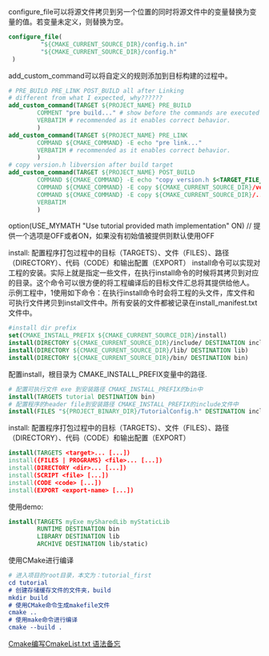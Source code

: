 configure_file可以将源文件拷贝到另一个位置的同时将源文件中的变量替换为变量的值。若变量未定义，则替换为空。

```cmake
configure_file(
         "${CMAKE_CURRENT_SOURCE_DIR}/config.h.in"
         "${CMAKE_CURRENT_SOURCE_DIR}/config.h"
 )
``` 

add_custom_command可以将自定义的规则添加到目标构建的过程中。
```cmake
# PRE_BUILD PRE_LINK POST_BUILD all after Linking
# different from what I expected, why??????
add_custom_command(TARGET ${PROJECT_NAME} PRE_BUILD
        COMMENT "pre build..." # show before the commands are executed
        VERBATIM # recommended as it enables correct behavior.
        )
add_custom_command(TARGET ${PROJECT_NAME} PRE_LINK
        COMMAND ${CMAKE_COMMAND} -E echo "pre link..."
        VERBATIM # recommended as it enables correct behavior.
        )
# copy version.h libversion after build target
add_custom_command(TARGET ${PROJECT_NAME} POST_BUILD
        COMMAND ${CMAKE_COMMAND} -E echo "copy version.h $<TARGET_FILE_NAME:${PROJECT_NAME}>..."
        COMMAND ${CMAKE_COMMAND} -E copy ${CMAKE_CURRENT_SOURCE_DIR}/version.h ${CMAKE_CURRENT_SOURCE_DIR}/../include
        COMMAND ${CMAKE_COMMAND} -E copy ${CMAKE_CURRENT_SOURCE_DIR}/../lib/$<TARGET_FILE_NAME:${PROJECT_NAME}> ${CMAKE_CURRENT_SOURCE_DIR}/../bin
        VERBATIM
        )
```

option(USE_MYMATH "Use tutorial provided math implementation" ON)
// 提供一个选项是OFF或者ON，如果没有初始值被提供则默认使用OFF

install: 配置程序打包过程中的目标（TARGETS）、文件（FILES）、路径（DIRECTORY）、代码（CODE）和输出配置（EXPORT）
install命令可以实现对工程的安装。实际上就是指定一些文件，在执行install命令的时候将其拷贝到对应的目录。这个命令可以很方便的将工程编译后的目标文件汇总将其提供给他人。
示例工程中，1使用如下命令：在执行install命令时会将工程的头文件，库文件和可执行文件拷贝到install文件中。所有安装的文件都被记录在install_manifest.txt文件中。
```cmake
#install dir prefix
set(CMAKE_INSTALL_PREFIX ${CMAKE_CURRENT_SOURCE_DIR}/install)
install(DIRECTORY ${CMAKE_CURRENT_SOURCE_DIR}/include/ DESTINATION include FILES_MATCHING PATTERN "*.h")
install(DIRECTORY ${CMAKE_CURRENT_SOURCE_DIR}/lib/ DESTINATION lib)
install(DIRECTORY ${CMAKE_CURRENT_SOURCE_DIR}/bin/ DESTINATION bin)
```

配置install，根目录为 CMAKE_INSTALL_PREFIX变量中的路径.
```cmake
# 配置可执行文件 exe 到安装路径 CMAKE_INSTALL_PREFIX的bin中
install(TARGETS tutorial DESTINATION bin)
# 配置程序的header file到安装路径 CMAKE_INSTALL_PREFIX的include文件中
install(FILES "${PROJECT_BINARY_DIR}/TutorialConfig.h" DESTINATION include)
```
install: 配置程序打包过程中的目标（TARGETS）、文件（FILES）、路径（DIRECTORY）、代码（CODE）和输出配置（EXPORT）
```cmake
install(TARGETS <target>... [...])
install({FILES | PROGRAMS} <file>... [...])
install(DIRECTORY <dir>... [...])
install(SCRIPT <file> [...])
install(CODE <code> [...])
install(EXPORT <export-name> [...])
```
使用demo:
```cmake
install(TARGETS myExe mySharedLib myStaticLib
        RUNTIME DESTINATION bin
        LIBRARY DESTINATION lib
        ARCHIVE DESTINATION lib/static)
```
使用CMake进行编译
```cmake
# 进入项目的root目录，本文为：tutorial_first
cd tutorial
# 创建存储缓存文件的文件夹，build
mkdir build
# 使用CMake命令生成makefile文件
cmake ..
# 使用make命令进行编译
cmake --build .
```

[Cmake编写CmakeList.txt 语法备忘](https://blog.csdn.net/HW140701/article/details/90203141?ops_request_misc=%257B%2522request%255Fid%2522%253A%2522159909366419724839833788%2522%252C%2522scm%2522%253A%252220140713.130102334.pc%255Fall.%2522%257D&request_id=159909366419724839833788&biz_id=0&utm_medium=distribute.pc_search_result.none-task-blog-2~all~first_rank_ecpm_v3~pc_rank_v3-24-90203141.pc_ecpm_v3_pc_rank_v3&utm_term=cmake&spm=1018.2118.3001.4187 )

